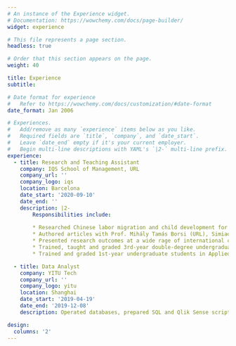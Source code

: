 ```yaml
---
# An instance of the Experience widget.
# Documentation: https://wowchemy.com/docs/page-builder/
widget: experience

# This file represents a page section.
headless: true

# Order that this section appears on the page.
weight: 40

title: Experience
subtitle:

# Date format for experience
#   Refer to https://wowchemy.com/docs/customization/#date-format
date_format: Jan 2006

# Experiences.
#   Add/remove as many `experience` items below as you like.
#   Required fields are `title`, `company`, and `date_start`.
#   Leave `date_end` empty if it's your current employer.
#   Begin multi-line descriptions with YAML's `|2-` multi-line prefix.
experience:
  - title: Research and Teaching Assistant
    company: IQS School of Management, URL
    company_url: ''
    company_logo: iqs
    location: Barcelona
    date_start: '2020-09-10'
    date_end: ''
    description: |2-
        Responsibilities include:
        
        * Researched Chinese labor migration and child development for the Horizon 2020 CHINEQUALJUSTICE project.
        * Authored articles with Prof. Mihály Tamás Borsi (URL), Simiao Chen (Heidelberg U.), Flavio Comim (URL & U. of Cambridge), and Octasiano M. Valerio Mendoza (URL).
        * Presented research outcomes at a wide rage of international conferences, symposiums and workshops.
        * Trained, taught and graded 3rd-year double-degree undergraduate students in Econometrics and Forecasting, and proctored their exams / [Previous teaching recording [1.25x speed]](https://drive.google.com/file/d/1qSREHCQwwsrL2SCAnHrtJpTaT-Q2xwGG/view?usp=sharing).
        * Trained and graded 1st-year undergraduate students in Applied Mathematics, and proctored their exams.

  - title: Data Analyst
    company: YITU Tech
    company_url: ''
    company_logo: yitu
    location: Shanghai
    date_start: '2019-04-19'
    date_end: '2019-12-08'
    description: Operated databases, prepared SQL and Qlik Sense scripts for business analyses, visualized data with interactive dashboards, wrote weekly reports and assisted in product development, etc.

design:
  columns: '2'
---
```

